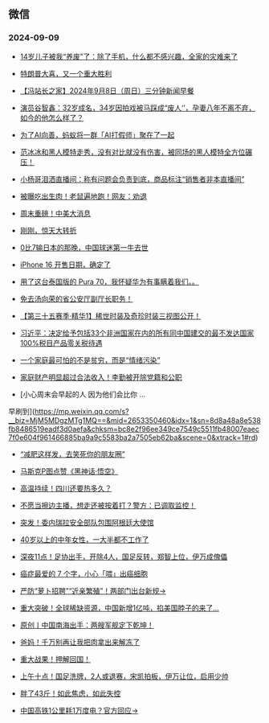 ## 微信 
### 2024-09-09

+ [14岁儿子被我“养废”了：除了手机，什么都不感兴趣，全家的灾难来了](https://mp.weixin.qq.com/s?__biz=MzI3MjY3MTcyNA==&mid=2247739435&idx=2&sn=1860a53856e908be1dd9827ee95e8f1c&chksm=ea05fdc5ff3235ff9cf297b86e85d3589f5e8fee4f5cb8982d7f107682f444263bdd69821eee&scene=0&xtrack=1#rd)

+ [特朗普大喜，又一个重大胜利](https://mp.weixin.qq.com/s?__biz=MzA5OTk4NDYwMw==&mid=2651558089&idx=1&sn=0e898ea2124b8b283cecdd986a998f0c&chksm=8a4bdf7e9b94bf55bd3a27c52f31abb345c2d95ca3156852e92e9855e262d6977909e5b8f7be&scene=0&xtrack=1#rd)

+ [【冯站长之家】2024年9月8日（周日）三分钟新闻早餐](https://mp.weixin.qq.com/s?__biz=MzA5OTQyMDgyOQ==&mid=2652720429&idx=1&sn=537aa55e158bb2d8e3e3dae81768aa90&chksm=8a18f60c52f5027f99c14058f6e4a54d39f309cc23093f9ca2dbc67c31e668bd33e5136bb9ee&scene=0&xtrack=1#rd)

+ [演员谷智鑫：32岁成名，34岁因拍戏被马踩成“废人‘’，孕妻八年不离不弃，如今的他怎么样了？](https://mp.weixin.qq.com/s?__biz=MzkxMTcwOTg0Ng==&mid=2247487131&idx=1&sn=36a5b2c0327a94034867cbcf68d12c22&chksm=c0cd1c3fa7453d68cc60b5bc1e5666b3c6dd9eb5eb092e24755237d587d81135e1c5949e156c&scene=0&xtrack=1#rd)

+ [为了AI向善，蚂蚁将一群「AI打假师」聚在了一起](https://mp.weixin.qq.com/s?__biz=MjM5MTg5NTU0MQ==&mid=2654078318&idx=1&sn=29ccd2a413ad82b885f8302d6de6a973&chksm=bcc2e200764c8ff27eec26695c22334a9afd0a4480db38438335c37ea9c3d1d276793f1df1ce&scene=0&xtrack=1#rd)

+ [范冰冰和黑人模特走秀，没有对比就没有伤害，被同场的黑人模特全方位碾压！](http://mp.weixin.qq.com/s?__biz=MzkxOTY2OTU0NA==&mid=2247485133&idx=2&sn=e6676884f953b932f8dc136b2bc509f8&chksm=c01eb555307e335db25c7192bcb1e2f26d5b41d0ce39aad4cf2a7c285b1c916533309dae4a1d&scene=126&sessionid=0#rd)

+ [小杨哥泪洒直播间：称有问题会负责到底，商品标注“销售者非本直播间”](https://mp.weixin.qq.com/s?__biz=MzU2ODcwMDY2NA==&mid=2247561849&idx=1&sn=50d2196644774ebf22d758769f92e0ca&chksm=fdae34c0496e2cecc5a8b6fcedab5a4131e5e42d1569370fdabbc295e063f285db12168d8ca4&scene=0&xtrack=1#rd)

+ [被曝吃出生肉！老鼠遍地跑！网友：劝退](https://mp.weixin.qq.com/s?__biz=MjI3Njc0NTk4MQ==&mid=2650406563&idx=1&sn=1e0ed31fd04c6d5792cec9a2a051b00a&chksm=b66724f706168b4fe92d8a7ee74eef8d804a4b4b63d67e8a6efc0868d667137a8b5128f3a192&scene=0&xtrack=1#rd)

+ [周末重磅！中美大消息](https://mp.weixin.qq.com/s?__biz=MjM5MTM3NTMwNA==&mid=2661500359&idx=1&sn=19c1792d0c61c1714b6c8a72a26294c6&chksm=bc0ac8b5e12660d8f908f9c86cf2200cfaa3e57ff330943e574c2908b1976cabccd8d8464d03&scene=0&xtrack=1#rd)

+ [刚刚，惊天大转折](https://mp.weixin.qq.com/s?__biz=MzA5MDI3MDAyNw==&mid=2453243379&idx=1&sn=67b8bc6799033b4218e19ee0cc949f1c&chksm=8681a3244eaca4b47c13ee7e8b003007f31d3e61298a9d26afc5ae69ff8b5c58dacb1a69548b&scene=0&xtrack=1#rd)

+ [0比7输日本的那晚，中国球迷第一牛去世](https://mp.weixin.qq.com/s?__biz=MzU5MzcyMzc2OQ==&mid=2247786361&idx=1&sn=4098dfae49a0a6345dcd80549852a64f&chksm=ffafe294ed9a4d2e27be44f1a5289b15ca20d87352dd18546e7d548467c6ccb8227fff2a7958&scene=0&xtrack=1#rd)

+ [iPhone 16 开售日期，确定了](https://mp.weixin.qq.com/s?__biz=MzIxNjUzMTYwNw==&mid=2247664315&idx=1&sn=f92961845e6bd0317ce7891848202e61&chksm=96ef9c03b7fe29dcde7adcf02fa5331d0566718bc998b4ab9664af45a6d9151098ce6f32c3eb&scene=0&xtrack=1#rd)

+ [用了这台泰国版的 Pura 70，我怀疑华为有事瞒着我们。。](https://mp.weixin.qq.com/s?__biz=MzA5NDc1NzQ4MA==&mid=2654544125&idx=2&sn=ef00583bc341b730aae937441cb9ea3b&chksm=8a27ce4bf4db31916b5657907986cf83d727b27d6e1897c3d5a0c67c46582fe6ea1ca128ec4f&scene=0&xtrack=1#rd)

+ [免去汤向荣的省公安厅副厅长职务！](https://mp.weixin.qq.com/s?__biz=MzkzMDE4NzkwMg==&mid=2247575237&idx=1&sn=5c44cb2968243f816c3832f854e81e66&chksm=c3be9861e2d7baaf3a73c6e525dc7c2c92dc4ffbb9daf5c713ea09860ea3f448c453d6486931&scene=0&xtrack=1#rd)

+ [【第三十五赛季·精华1】稀世时装及奇珍时装三视图公开！](https://mp.weixin.qq.com/s?__biz=MzU2MDAxNzE4MQ==&mid=2247608456&idx=1&sn=822effc2eb5a6be0e0396e61c9eab9cd&chksm=fdb78c8b4b4b2c97a62617e172571e9d76e58c7ca26472fa2fc7a4c07c3eb8c559acfa263dae&scene=0&xtrack=1#rd)

+ [习近平：决定给予包括33个非洲国家在内的所有同中国建交的最不发达国家100%税目产品零关税待遇](https://mp.weixin.qq.com/s?__biz=MzkzMzY5NDk4Ng==&mid=2247486067&idx=1&sn=9c3c510c90cb211b68841431c878eee4&chksm=c3d84f6df40e6a8934322bd43732644152a1a5de1cad9853f91455c54e7aba45dc8833d4195b&scene=0&xtrack=1#rd)

+ [一个家庭最可怕的不是贫穷，而是“情绪污染”](https://mp.weixin.qq.com/s?__biz=MjM5MDc0NTY2OA==&mid=2651824687&idx=1&sn=31f98db8549ef7573cc937b0c3fce13d&chksm=bcb0e11e6a70fd29e660628bd42bd090e849cd05c273f3b337de9f5e3cb6ca2f7438a44d86fa&scene=0&xtrack=1#rd)

+ [家庭财产明显超过合法收入！李勤被开除党籍和公职](https://mp.weixin.qq.com/s?__biz=MzAxMjMwMTQ1Mg==&mid=2655975079&idx=1&sn=12868a68608e69f7f6c09137557a5315&chksm=81165cbafe06029af5da7127c2dba290f3beac52df25de2e48b5969c4c8b23373d83ee039855&scene=0&xtrack=1#rd)

+ [小心周末会早起的人
因为他们会比你
…

早刷到](https://mp.weixin.qq.com/s?__biz=MjM5MDgzMTg1MQ==&mid=2653350460&idx=1&sn=8d8a48a8e538fb8486519eadf3d0aefa&chksm=bc8e2f96ee349ce7549c5511fb48007eaec7f0e604f961466885ba9a9c5583ba2a7505eb62ba&scene=0&xtrack=1#rd)

+ [“减肥这样发，去笑死你的朋友圈”](https://mp.weixin.qq.com/s?__biz=Mzk0MDY3OTQ0OQ==&mid=2247485573&idx=1&sn=374310703a841cc4c4b133213a065a37&chksm=c31b19081d0909d47f2fb515aeeeab79da1218881698c403c8b0bf50f945da302cc37cfe63aa&scene=0&xtrack=1#rd)

+ [马斯克P图点赞《黑神话·悟空》](https://mp.weixin.qq.com/s?__biz=MjM5MTM3NTMwNA==&mid=2661499970&idx=2&sn=351bd278bb8520ab5477fb9128080dc5&chksm=bc12cda51179603f82c33ee1da2403d45fe5a8568fb3ec91b093ebd754f67e750546fbe0f9eb&scene=0&xtrack=1#rd)

+ [高温持续！四川还要热多久？](https://mp.weixin.qq.com/s?__biz=MjM5Nzk5ODU3Mw==&mid=2661193420&idx=1&sn=a8bd1c3c829819b470aaede731e2a373&chksm=bc2db9014025f225cb486e914545a6ccc8fa3b0e128bdc9048125526a7da25152aee09494cf1&scene=0&xtrack=1#rd)

+ [不愿当擦边主播，想走还被按着打？警方：已调取监控！](https://mp.weixin.qq.com/s?__biz=Mzk0MDY3NzMzMQ==&mid=2247624548&idx=1&sn=f3d884c612e8ebbcca4e880b7198d1a8&chksm=c33503dd75524475d8af5a6200f33032ce5b215c56752cc27b6907fc30fa4d87ba214a7959cd&scene=0&xtrack=1#rd)

+ [突发！委内瑞拉安全部队包围阿根廷大使馆](https://mp.weixin.qq.com/s?__biz=MjM5MzA0MTg2MA==&mid=2654499796&idx=2&sn=99e947f3617e0f06fdd58937d066973e&chksm=bcdd86e707aca54fb6bff522e53098971550dd1e87f37f04b94c09a4d9200f95d96e555ca120&scene=0&xtrack=1#rd)

+ [40岁以上的中年女性，一大半都不工作了](https://mp.weixin.qq.com/s?__biz=MzU2ODI5ODMzNg==&mid=2247944704&idx=1&sn=94792a124bdf58afe07faaaf4f00c34b&chksm=fd6db3953fb3ad9a61a0c7a48970d62840c9712d9fdf0e35443dc235fa1be5b89152a3ea84c4&scene=0&xtrack=1#rd)

+ [深夜11点！足协出手，开除4人，国足反转，郑智上位，伊万成傀儡](https://mp.weixin.qq.com/s?__biz=MzkyNzI4NzA0OA==&mid=2247490156&idx=1&sn=22caf368a2706fc0af5cf46b54507c4a&chksm=c3194a60d16ae3f555683304a9eee00c3e8643d4a465174590c924d0c0d21b2b7c0013f1e5b5&scene=0&xtrack=1#rd)

+ [癌症最爱的 7 个字，小心「喂」出癌细胞](https://mp.weixin.qq.com/s?__biz=MjA1ODMxMDQwMQ==&mid=2657931624&idx=1&sn=9caaed506fca1c042b86f4648d32d276&chksm=4853257e3c73bfcc568ea9e72e0cae0cc9eb8a70a65728903d973e06cb940595adcf4be76efe&scene=0&xtrack=1#rd)

+ [严防“萝卜招聘”“近亲繁殖”！两部门出台新规→](https://mp.weixin.qq.com/s?__biz=MzAwNTMwNzA0OA==&mid=2652515487&idx=1&sn=0fb6c0af89f1ef2f715846b887c01735&chksm=810b4a909f4db853a66bd07eed48e102a59480065f63c0ecd707c28b3df62b2493d95842d374&scene=0&xtrack=1#rd)

+ [重大突破！全球稀缺资源，中国新增1亿吨，掐美国脖子的来了...](https://mp.weixin.qq.com/s?__biz=MzUxNjUxMTg3OA==&mid=2247645579&idx=2&sn=92dcdd38a9dc3e097c548559dd617332&chksm=f87911747b026248a72bfe341c5f1fa284f0a1bde65598b631ed212ce45e6bc4ab863d9d7b9d&scene=0&xtrack=1#rd)

+ [原创丨中国南海出手：两艘军舰定下乾坤！](https://mp.weixin.qq.com/s?__biz=MzUxNjUxMTg3OA==&mid=2247645579&idx=1&sn=c3c77d29754a945e2fe92a2cdfb8ce51&chksm=f80336f457c5e02304cbcfd25a8509bcd9dde63397d5c71813d678628c0420665f8b5a10016f&scene=0&xtrack=1#rd)

+ [爸妈！千万别再让我把肉拿出来解冻了](https://mp.weixin.qq.com/s?__biz=MjA1ODMxMDQwMQ==&mid=2657931627&idx=1&sn=ec9dd00703774f8ff55a81caced35517&chksm=4891480ea28201bdec7b00acbcb06d1252ab9ffd319a13010120d76d2a69897688302372796d&scene=0&xtrack=1#rd)

+ [重大战果！押解回国！](https://mp.weixin.qq.com/s?__biz=MjM5NzQ5MTkyMA==&mid=2657984084&idx=1&sn=32aea673ce8e9478ab8fa3d704b92431&chksm=bc6114c0c3f9c1e36635e7e43866acca560679f6d3a79c905bb6f50f7ee5e2a2604df8677ee8&scene=0&xtrack=1#rd)

+ [上午十点！国足洗牌，2人或退赛，宋凯拍板，伊万让位，启用少帅](https://mp.weixin.qq.com/s?__biz=MzkyNzI4NzA0OA==&mid=2247490195&idx=1&sn=f9d8b1aa40256392c4b312cd7e553b74&chksm=c37d9896742aaf9624a322aeee556c46c1d4b2a138633e1e4a9faf152158f78bfc02c2eca7b1&scene=0&xtrack=1#rd)

+ [胖了43斤！如此焦虑，如此失控](https://mp.weixin.qq.com/s?__biz=MjM5NDU0Mjk2MQ==&mid=2651845276&idx=1&sn=dac26c68760377f11ba7ba8b7b1a0a7c&chksm=bca970eb1a9533632e3387a38dd28dad055f79c929adf1892e765fb43be56e26784fa3f64f11&scene=0&xtrack=1#rd)

+ [中国高铁1公里耗1万度电？官方回应→](https://mp.weixin.qq.com/s?__biz=MjM5NzQ5MTkyMA==&mid=2657984036&idx=1&sn=d49da5a51f43445d430b4169c8302b22&chksm=bc03f62ddd6d1e3b888a25400719a15eebb8cc56814d2b4a93a925b0b340c2c26001222bb36c&scene=0&xtrack=1#rd)

